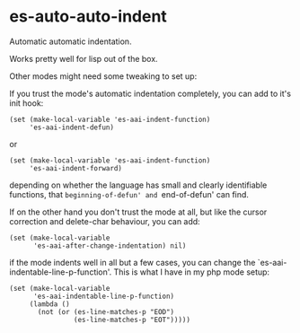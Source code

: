 # es-auto-auto-indent
Automatic automatic indentation.

Works pretty well for lisp out of the box.

Other modes might need some tweaking to set up:

If you trust the mode's automatic indentation completely, you can add to it's
init hook:

    (set (make-local-variable 'es-aai-indent-function)
         'es-aai-indent-defun)

or

    (set (make-local-variable 'es-aai-indent-function)
         'es-aai-indent-forward)

depending on whether the language has small and clearly identifiable functions,
that `beginning-of-defun' and `end-of-defun' can find.

If on the other hand you don't trust the mode at all, but like the cursor
correction and delete-char behaviour, you can add:

    (set (make-local-variable
          'es-aai-after-change-indentation) nil)

if the mode indents well in all but a few cases, you can change the
`es-aai-indentable-line-p-function'. This is what I have in my php mode setup:

    (set (make-local-variable
          'es-aai-indentable-line-p-function)
         (lambda ()
           (not (or (es-line-matches-p "EOD")
                    (es-line-matches-p "EOT")))))